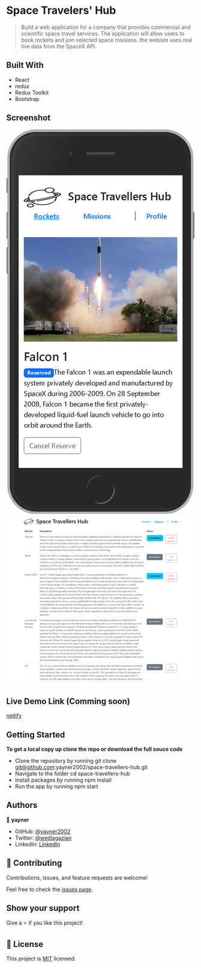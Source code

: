 # Space Travelers' Hub

> Build a web application for a company that provides commercial and scientific space travel services. The application will allow users to book rockets and join selected space missions. the webiste uses real live data from the SpaceX API.
## Built With
- React
- redux
- Redux Toolkit
- Bootstrap

## Screenshot

![mobile version](/public/mobile.png?raw=true "mobile version")
![desktop version](/public/desktop.png?raw=true "desktop version")
## Live Demo Link (Comming soon)

[netlify](https://yay-space-hub.netlify.app/)
## Getting Started

**To get a local copy up clone the repo or download the full souce code**

- Clone the repository by running git clone git@github.com:yayner2002/space-travellers-hub.git
- Navigate to the folder cd space-travellers-hub
- Install packages by running npm install
- Run the app by running npm start
## Authors

👤 **yayner**

- GitHub: [@yayner2002](https://github.com/yayner2002)
- Twitter: [@wediagazian](https://twitter.com/wediagazian)
- LinkedIn: [LinkedIn](https://linkedin.com/in/yaynshet-medhin)

## 🤝 Contributing

Contributions, issues, and feature requests are welcome!

Feel free to check the [issues page](https://github.com/yayner2002/space-travellers-hub/issues).

## Show your support

Give a ⭐️ if you like this project!

## 📝 License

This project is [MIT](./MIT.md) licensed.
